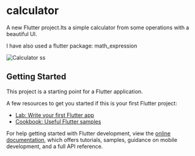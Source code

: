 # calculator

 A new Flutter project.Its a simple calculator from some operations with a beautiful UI.
 
 I have also used a flutter package: math_expression 
 
 ![Calculator ss](https://user-images.githubusercontent.com/101456852/175779633-bcc99e6f-389d-46d7-9324-7a7e8a7d3cbc.jpeg)

## Getting Started

This project is a starting point for a Flutter application.

A few resources to get you started if this is your first Flutter project:

- [Lab: Write your first Flutter app](https://docs.flutter.dev/get-started/codelab)
- [Cookbook: Useful Flutter samples](https://docs.flutter.dev/cookbook)

For help getting started with Flutter development, view the
[online documentation](https://docs.flutter.dev/), which offers tutorials,
samples, guidance on mobile development, and a full API reference.
